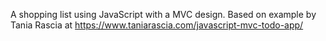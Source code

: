 A shopping list using JavaScript with a MVC design.
Based on example by Tania Rascia at https://www.taniarascia.com/javascript-mvc-todo-app/
